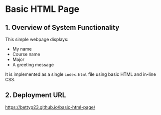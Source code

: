 # Basic HTML Page

## 1. Overview of System Functionality
This simple webpage displays:
- My name
- Course name
- Major
- A greeting message

It is implemented as a single `index.html` file using basic HTML and in-line CSS.

## 2. Deployment URL
https://bettyp23.github.io/basic-html-page/
